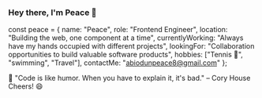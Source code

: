 ### Hey there, I'm Peace 👋

const peace = {
  name: "Peace",
  role: "Frontend Engineer",
  location: "Building the web, one component at a time",
  currentlyWorking: "Always have my hands occupied with different projects",
  lookingFor: "Collaboration opportunities to build valuable software products",
  hobbies: ["Tennis 🎾", "swimming", "Travel"],
  contactMe: "abiodunpeace8@gmail.com"
};

💭 "Code is like humor. When you have to explain it, it's bad." – Cory House
Cheers! 😄

